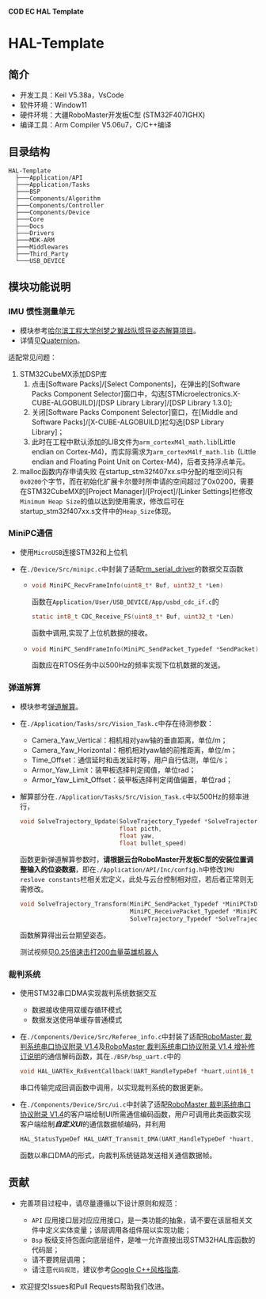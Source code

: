 **COD EC HAL Template**

# HAL-Template

## 简介

* 开发工具：Keil V5.38a，VsCode
* 软件环境：Window11
* 硬件环境：大疆RoboMaster开发板C型 (STM32F407IGHX)
* 编译工具：Arm Compiler V5.06u7，C/C++编译

## 目录结构

```
HAL-Template
  ├───Application/API
  ├───Application/Tasks
  ├───BSP
  ├───Components/Algorithm
  ├───Components/Controller
  ├───Components/Device
  ├───Core
  ├───Docs
  ├───Drivers
  ├───MDK-ARM
  ├───Middlewares
  ├───Third_Party
  └───USB_DEVICE
```

## 模块功能说明

### IMU 惯性测量单元

* 模块参考[哈尔滨工程大学创梦之翼战队惯导姿态解算项目](https://github.com/WangHongxi2001/RoboMaster-C-Board-INS-Example)。
* 详情见[Quaternion](./Docs/Quaternion.pdf)。

适配常见问题：

1. STM32CubeMX添加DSP库
      1. 点击[Software Packs]/[Select Components]，在弹出的[Software Packs Component Selector]窗口中，勾选[STMicroelectronics.X-CUBE-ALGOBUILD]/[DSP Library Library]/[DSP Library 1.3.0];
      2. 关闭[Software Packs Component Selector]窗口，在[Middle and Software Packs]/[X-CUBE-ALGOBUILD]栏勾选[DSP Library Library]；
      3. 此时在工程中默认添加的LIB文件为`arm_cortexM4l_math.lib`(Little endian on Cortex-M4)，而实际需求为`arm_cortexM4lf_math.lib `(Little endian and Floating Point Unit on Cortex-M4)，后者支持浮点单元。
2. malloc函数内存申请失败
在startup_stm32f407xx.s中分配的堆空间只有`0x0200`个字节，而在初始化扩展卡尔曼时所申请的空间超过了0x0200，需要在STM32CubeMX的[Project Manager]/[Project]/[Linker Settings]栏修改`Minimum Heap Size`的值以达到使用需求，修改后可在startup_stm32f407xx.s文件中的`Heap_Size`体现。

### MiniPC通信

* 使用`MicroUSB`连接STM32和上位机

* 在`./Device/Src/minipc.c`中封装了适配[rm_serial_driver](https://github.com/chenjunnn/rm_serial_driver)的数据交互函数
  
  * 
    ```c
    void MiniPC_RecvFrameInfo(uint8_t* Buf, uint32_t *Len)
    ```
  	函数在`Application/User/USB_DEVICE/App/usbd_cdc_if.c`的
    ```c
    static int8_t CDC_Receive_FS(uint8_t* Buf, uint32_t *Len)
    ```
  	函数中调用,实现了上位机数据的接收。
  	
  * 
    ```c
    void MiniPC_SendFrameInfo(MiniPC_SendPacket_Typedef *SendPacket)
    ```
	  函数应在RTOS任务中以500Hz的频率实现下位机数据的发送。

###  弹道解算

* 模块参考[弹道解算](https://github.com/CodeAlanqian/SolveTrajectory)。

* 在`./Application/Tasks/src/Vision_Task.c`中存在待测参数：
  * Camera_Yaw_Vertical：相机相对yaw轴的垂直距离，单位/m；
  * Camera_Yaw_Horizontal：相机相对yaw轴的前推距离，单位/m；
  * Time_Offset：通信延时和击发延时等，用户自行估测，单位/s；
  * Armor_Yaw_Limit：装甲板选择判定阈值，单位rad；
  * Armor_Yaw_Limit_Offset：装甲板选择判定阈值偏置，单位rad；
  
* 解算部分在`./Application/Tasks/Src/Vision_Task.c`中以500Hz的频率进行，

    ```c
    void SolveTrajectory_Update(SolveTrajectory_Typedef *SolveTrajectory,
                                float picth,
                                float yaw,
                                float bullet_speed)
    ```
    函数更新弹道解算参数时，**请根据云台RoboMaster开发板C型的安装位置调整输入的位姿数据**，即在`./Application/API/Inc/config.h`中修改`IMU reslove constants`栏相关宏定义，此处与云台控制相对应，若后者正常则无需修改。
    
    ```c
    void SolveTrajectory_Transform(MiniPC_SendPacket_Typedef *MiniPCTxData,
                                   MiniPC_ReceivePacket_Typedef *MiniPCRxData,
                                   SolveTrajectory_Typedef *SolveTrajectory)
    ```
    函数解算得出云台期望姿态。
    
    测试视频见[0.25倍速击打200血量英雄机器人](./assets/test_video/)

### 裁判系统

* 使用STM32串口DMA实现裁判系统数据交互
  * 数据接收使用双缓存循环模式
  * 数据发送使用单缓存普通模式

* 在`./Components/Device/Src/Referee_info.c`中封装了适配[RoboMaster 裁判系统串口协议附录 V1.4](https://www.robomaster.com/zh-CN/products/components/referee?djifrom=nav)及[RoboMaster 裁判系统串口协议附录 V1.4 增补修订说明](https://www.robomaster.com/zh-CN/products/components/referee?djifrom=nav)的通信解码函数，其在`./BSP/bsp_uart.c`中的

  ```C
  void HAL_UARTEx_RxEventCallback(UART_HandleTypeDef *huart,uint16_t Size)
  ```

  串口传输完成回调函数中调用，以实现裁判系统的数据更新。
  
* 在`./Components/Device/Src/ui.c`中封装了适配[RoboMaster 裁判系统串口协议附录 V1.4](https://www.robomaster.com/zh-CN/products/components/referee?djifrom=nav)的客户端绘制UI所需通信编码函数，用户可调用此类函数实现客户端绘制***自定义UI***的通信数据帧编码，并利用

  ```C
  HAL_StatusTypeDef HAL_UART_Transmit_DMA(UART_HandleTypeDef *huart, const uint8_t *pData, uint16_t Size)
  ```

  函数以串口DMA的形式，向裁判系统链路发送相关通信数据帧。


## 贡献

* 完善项目过程中，请尽量遵循以下设计原则和规范：
  * `API` 应用接口层对应应用接口，是一类功能的抽象，请不要在该层相关文件中定义实体变量；该层调用各组件层以实现功能；
  * `Bsp` 板级支持包面向底层组件，是唯一允许直接出现STM32HAL库函数的代码层；
  * 请不要跨层调用；
  * 请注意`代码规范`，建议参考[Google C++风格指南](https://zh-google-styleguide.readthedocs.io/en/latest/google-cpp-styleguide/contents/#).

* 欢迎提交Issues和Pull Requests帮助我们改进。
